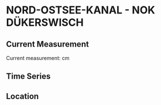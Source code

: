 # NORD-OSTSEE-KANAL - NOK DÜKERSWISCH

## Current Measurement

Current measurement: <Value topic="rivers/pegel-online/NOK/NOK-DUEKERSWISCH/measurementValue"/> cm

## Time Series

<TimeSeries topic="rivers/pegel-online/NOK/NOK-DUEKERSWISCH/measurementValue" period="week" />

## Location

<WorldMap>
  <Marker lat="54.04072000317672" lon="9.302242787433618" labelTopic="rivers/pegel-online/NOK/NOK-DUEKERSWISCH/measurementValue" />
</WorldMap>
